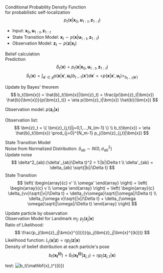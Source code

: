 Conditional Probability Density Function  
for probabilistic self-localization  
$$
p_t(\bm{x}|\bm{x}_0, \bm{u}_{1:t}, \bm{z}_{1:t})
$$

* Input: $\bm{x}_0, \bm{u}_{1:t}, \bm{z}_{1:t}$  
* State Transition Model: $\bm{x}_t \sim p(\bm{x}|\bm{u}_{1:t}, \bm{z}_{1:t})$  
* Observation Model: $\bm{z}_t \sim p(\bm{z}|\bm{x}_{t})$  

Belief calculation  
Prediction  
$$
\hat{b}_t(\bm{x}) = p_t(\bm{x}|\bm{x}_0, \bm{u}_{1:t}, \bm{z}_{1:t})
$$
$$
\hat{b}_t(\bm{x}) = \int_{\bm{x}'\in\chi}p(\bm{x}|\bm{x}',\bm{u}_t)b_{t-1}(\bm{x}')d\bm{x}' = \bigl< p(\bm{x}|\bm{x}',\bm{u}_t) \bigr>_{b_{t-1}(\bm{x}')}
$$

Update by Bayes' theorem  
$$
b_t(\bm{x}) = \hat{b}_t(\bm{x}|\bm{z}_t) = \frac{p(\bm{z}_t|\bm{x}) \hat{b}(\bm{x})}{p(\bm{z}_t)} = \eta p(\bm{z}_t|\bm{x}) \hat{b}(\bm{x})
$$

Observation model: $p(\bm{z}_t|\bm{x})$  

Observation list:
$$
\bm{z}_t = \{ \bm{z}_{j,t}|j=0,1,...,N_{m-1} \} \\
b_t(\bm{x}) = \eta \hat{b}_t(\bm{x}) \prod_{j=0}^{N_m-1} p_j(\bm{z}_{j,t}|\bm{x})
$$  

State Transition Model  
Noise from Normalized Distribution: $\delta_{ab} \sim N(0, \sigma^2_{ab})$  
Update noise  
$$
\delta^2_{ab}:(\delta'_{ab}\Delta t)^2 = 1:|b|\Delta t \\
\delta'_{ab} = \delta_{ab} \sqrt{|b|/\Delta t}
$$
State Transition  
$$
  \left(
    \begin{array}{c}
      v' \\
      \omega'
    \end{array}
  \right) =
  \left(
    \begin{array}{c}
      v \\
      \omega
    \end{array}
  \right) + 
  \left(
    \begin{array}{c}
      \delta_{vv}\sqrt{|v|/\Delta t} + \delta_{v\omega}\sqrt{|\omega|/\Delta t} \\
      \delta_{\omega v}\sqrt{|v|/\Delta t} + \delta_{\omega \omega}\sqrt{|\omega|/\Delta t}
    \end{array}
  \right)
$$

Update particle by observation  
Observation Model for Landmark $m_j$: $p_j(\bm{z}_j|\bm{x})$  
Ratio of Likelihood:  
$$
\frac{p_j(\bm{z}_j|\bm{x}^{(i)})}{p_j(\bm{z}_j|\bm{x}^{(k)})}
$$
Likelihood function: $L_j(\bm{x}|\bm{z})=\eta p_j(\bm{z}|\bm{x})$  
Density of belief distribution at each particle's pose  
$$
b_t(\bm{x_t^{(i)}}) = \hat{b}_t(\bm{x_t^{(i)}}|\bm{z}_{j,t}) = \eta p_j(\bm{z}_{j,t}|\bm{x})
$$

test: ![b_t(\mathbf{x}_t^{(i)})
](https://render.githubusercontent.com/render/math?math=%5Clarge+%5Ctextstyle+b_t%28%5Cmathbf%7Bx%7D_t%5E%7B%28i%29%7D%29%0A)